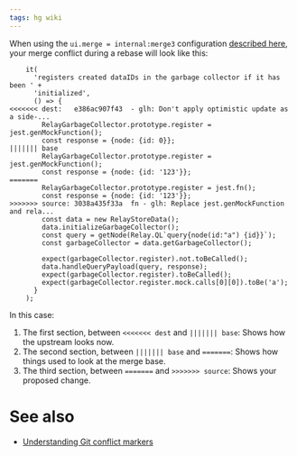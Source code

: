 ```yaml
---
tags: hg wiki
---
```


When using the `ui.merge = internal:merge3` configuration [described here](https://www.mercurial-scm.org/wiki/MergeToolConfiguration), your merge conflict during a rebase will look like this:

```
    it(
      'registers created dataIDs in the garbage collector if it has been ' +
      'initialized',
      () => {
<<<<<<< dest:   e386ac907f43  - glh: Don't apply optimistic update as a side-...
        RelayGarbageCollector.prototype.register = jest.genMockFunction();
        const response = {node: {id: 0}};
||||||| base
        RelayGarbageCollector.prototype.register = jest.genMockFunction();
        const response = {node: {id: '123'}};
=======
        RelayGarbageCollector.prototype.register = jest.fn();
        const response = {node: {id: '123'}};
>>>>>>> source: 3038a435f33a  fn - glh: Replace jest.genMockFunction and rela...
        const data = new RelayStoreData();
        data.initializeGarbageCollector();
        const query = getNode(Relay.QL`query{node(id:"a") {id}}`);
        const garbageCollector = data.getGarbageCollector();

        expect(garbageCollector.register).not.toBeCalled();
        data.handleQueryPayload(query, response);
        expect(garbageCollector.register).toBeCalled();
        expect(garbageCollector.register.mock.calls[0][0]).toBe('a');
      }
    );
```

In this case:

1. The first section, between `<<<<<<< dest` and `||||||| base`: Shows how the upstream looks now.
2. The second section, between `||||||| base` and `=======`: Shows how things used to look at the merge base.
3. The third section, between `=======` and `>>>>>>> source`: Shows your proposed change.

# See also

-   [Understanding Git conflict markers](/wiki/Understanding_Git_conflict_markers)
